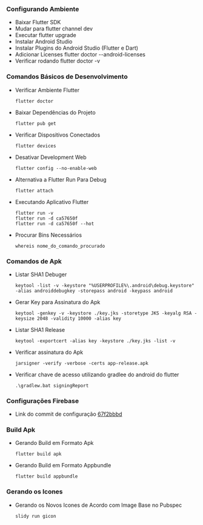### Configurando Ambiente

- Baixar Flutter SDK
- Mudar para flutter channel dev
- Executar flutter upgrade
- Instalar Android Studio
- Instalar Plugins do Android Studio (Flutter e Dart)
- Adicionar Licenses flutter doctor --android-licenses
- Verificar rodando flutter doctor -v

### Comandos Básicos de Desenvolvimento

- Verificar Ambiente Flutter

      flutter doctor

- Baixar Dependências do Projeto

      flutter pub get

- Verificar Dispositivos Conectados

      flutter devices

- Desativar Development Web

      flutter config --no-enable-web

- Alternativa a Flutter Run Para Debug

      flutter attach

- Executando Aplicativo Flutter

      flutter run -v
      flutter run -d ca57650f
      flutter run -d ca57650f --hot

- Procurar Bins Necessários

      whereis nome_do_comando_procurado

### Comandos de Apk

- Listar SHA1 Debuger

      keytool -list -v -keystore "%USERPROFILE%\.android\debug.keystore" -alias androiddebugkey -storepass android -keypass android

- Gerar Key para Assinatura do Apk

      keytool -genkey -v -keystore ./key.jks -storetype JKS -keyalg RSA -keysize 2048 -validity 10000 -alias key

- Listar SHA1 Release

      keytool -exportcert -alias key -keystore ./key.jks -list -v

- Verificar assinatura do Apk

      jarsigner -verify -verbose -certs app-release.apk

- Verificar chave de acesso utilizando gradlee do android do flutter

      .\gradlew.bat signingReport

### Configurações Firebase

- Link do commit de configuração [67f2bbbd](https://gitlab.com/sanfree/clubceu/-/commit/67f2bbbdb2110bc76541f6d9b23997639390f9b4)

### Build Apk

- Gerando Build em Formato Apk

      flutter build apk

- Gerando Build em Formato Appbundle

      flutter build appbundle

### Gerando os Icones

- Gerando os Novos Icones de Acordo com Image Base no Pubspec

      slidy run gicon
